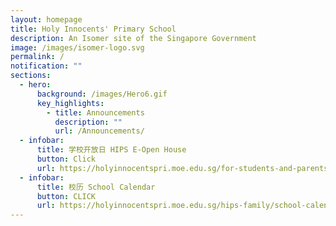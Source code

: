 ```yaml
---
layout: homepage
title: Holy Innocents' Primary School
description: An Isomer site of the Singapore Government
image: /images/isomer-logo.svg
permalink: /
notification: ""
sections:
  - hero:
      background: /images/Hero6.gif
      key_highlights:
        - title: Announcements
          description: ""
          url: /Announcements/
  - infobar:
      title: 学校开放日 HIPS E-Open House
      button: Click
      url: https://holyinnocentspri.moe.edu.sg/for-students-and-parents/e-openhouse/
  - infobar:
      title: 校历 School Calendar
      button: CLICK
      url: https://holyinnocentspri.moe.edu.sg/hips-family/school-calendar/
---
```


